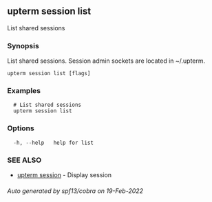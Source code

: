 ## upterm session list

List shared sessions

### Synopsis

List shared sessions. Session admin sockets are located in ~/.upterm.

```
upterm session list [flags]
```

### Examples

```
  # List shared sessions
  upterm session list
```

### Options

```
  -h, --help   help for list
```

### SEE ALSO

* [upterm session](upterm_session.md)	 - Display session

###### Auto generated by spf13/cobra on 19-Feb-2022
